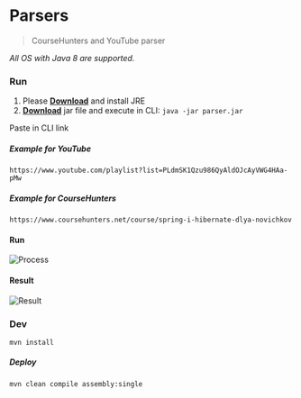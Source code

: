 # Parsers
> CourseHunters and YouTube parser

*All OS with Java 8 are supported.*

### Run
1) Please [**Download**](https://www.java.com/en/download/) and install JRE
2) [**Download**](https://github.com/Teemitze/TelegramBot/releases/latest) jar file and execute in CLI: ```java -jar parser.jar```

Paste in CLI link

##### Example for YouTube

```https://www.youtube.com/playlist?list=PLdmSK1Qzu986QyAldOJcAyVWG4HAa-pMw```

##### Example for CourseHunters

```https://www.coursehunters.net/course/spring-i-hibernate-dlya-novichkov```

#### Run
![Process](https://i.ibb.co/3WPvYC2/2019-06-30-21-12-37.png)

#### Result
![Result](https://i.ibb.co/c2106MS/2019-06-30-21-38-14.png)

### Dev
```mvn install```
##### Deploy
```mvn clean compile assembly:single```